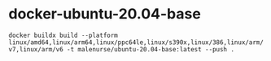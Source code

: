 # docker-ubuntu-20.04-base
 
`docker buildx build --platform linux/amd64,linux/arm64,linux/ppc64le,linux/s390x,linux/386,linux/arm/v7,linux/arm/v6 -t malenurse/ubuntu-20.04-base:latest --push .`
